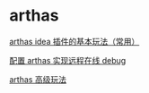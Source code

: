 # arthas

[arthas idea 插件的基本玩法（常用）](arthas%20idea%20插件的基本玩法（常用）/arthas%20idea%20插件的基本玩法（常用）.md "arthas idea 插件的基本玩法（常用）")

[配置 arthas 实现远程在线 debug](配置%20arthas%20实现远程在线%20debug/配置%20arthas%20实现远程在线%20debug.md "配置 arthas 实现远程在线 debug")

[arthas 高级玩法](arthas%20高级玩法/arthas%20高级玩法.md "arthas 高级玩法")
